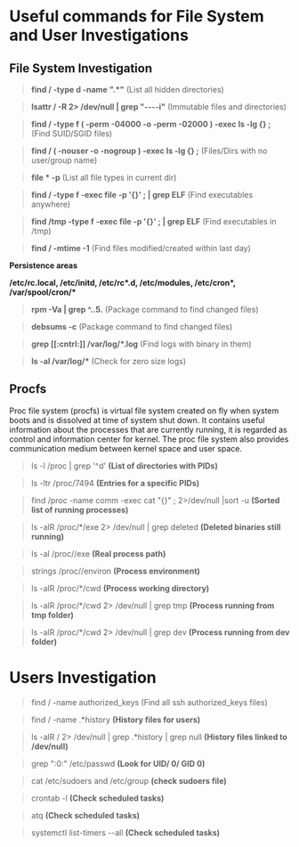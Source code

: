 # Useful commands for File System and User Investigations

## File System Investigation
>__find / -type d -name ".*"__        (List all hidden directories)

>__lsattr / -R 2> /dev/null | grep "\----i"__    (Immutable files and directories)

>__find / -type f \( -perm -04000 -o -perm -02000 \) -exec ls -lg {} \;__    (Find SUID/SGID files)

>__find / \( -nouser -o -nogroup \) -exec ls -lg  {} \;__     (Files/Dirs with no user/group name)

>__file * -p__     (List all file types in current dir)

>__find / -type f -exec file -p '{}' \; |  grep ELF__      (Find executables anywhere)

>__find /tmp -type f -exec file -p '{}' \; |  grep ELF__     (Find executables in /tmp)

>__find / -mtime -1__        (Find files modified/created within last day)

__Persistence areas__

__/etc/rc.local, /etc/initd, /etc/rc*.d, /etc/modules, /etc/cron*, /var/spool/cron/*__   

>__rpm -Va | grep ^..5.__     (Package command to find changed files)

>__debsums -c__         (Package command to find changed files)

>__grep [[:cntrl:]] /var/log/*.log__       (Find logs with binary in them)

>__ls -al /var/log/*__            (Check for zero size logs)

## Procfs  
Proc file system (procfs) is virtual file system created on fly when system boots and is dissolved at time of system shut down. It contains useful information about the processes that are currently running, it is regarded as control and information center for kernel. The proc file system also provides communication medium between kernel space and user space.

>ls -l /proc | grep '^d'  __(List of directories with PIDs)__

>ls -ltr /proc/7494    __(Entries for a specific PIDs)__

>find /proc -name comm -exec cat "{}" \; 2>/dev/null |sort -u    __(Sorted list of running processes)__

>ls -alR /proc/*/exe 2> /dev/null |  grep deleted       __(Deleted binaries still running)__

>ls -al /proc/<PID>/exe      __(Real process path)__

> strings /proc/<PID>/environ    __(Process environment)__

>ls -alR /proc/*/cwd      __(Process working directory)__

>ls -alR /proc/*/cwd 2> /dev/null | grep tmp   __(Process running from tmp folder)__

>ls -alR /proc/*/cwd 2> /dev/null | grep dev   __(Process running from dev folder)__

# Users Investigation

>find / -name authorized_keys      (Find all ssh authorized_keys files)

>find / -name .*history       __(History files for users)__

>ls -alR / 2> /dev/null | grep .*history |  grep null     __(History files linked to /dev/null)__

>grep ":0:" /etc/passwd      __(Look for UID/ 0/ GID 0)__

>cat /etc/sudoers and /etc/group      __(check sudoers file)__

> crontab -l        __(Check scheduled tasks)__

>atq             __(Check scheduled tasks)__

>systemctl list-timers  --all     __(Check scheduled tasks)__
